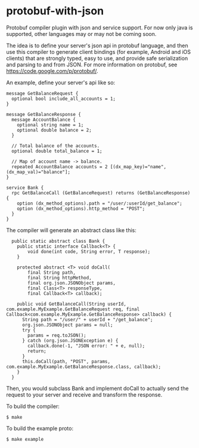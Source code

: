 protobuf-with-json
===============

Protobuf compiler plugin with json and service support. For now only java is supported, other languages may or may not be coming soon.

The idea is to define your server's json api in protobuf language, and then use this compiler to generate client bindings (for example, Android and iOS clients) that are strongly typed, easy to use, and provide safe serialization and parsing to and from JSON. For more information on protobuf, see https://code.google.com/p/protobuf/.

An example, define your server's api like so:
```
message GetBalanceRequest {
  optional bool include_all_accounts = 1;
}

message GetBalanceResponse {
  message AccountBalance {
    optional string name = 1;
    optional double balance = 2;
  }

  // Total balance of the accounts.
  optional double total_balance = 1;

  // Map of account name -> balance.
  repeated AccountBalance accounts = 2 [(dx_map_key)="name", (dx_map_val)="balance"];
}

service Bank {
  rpc GetBalanceCall (GetBalanceRequest) returns (GetBalanceResponse) {
    option (dx_method_options).path = "/user/:userId/get_balance";
    option (dx_method_options).http_method = "POST";
  }
}
```

The compiler will generate an abstract class like this:
```
  public static abstract class Bank {
    public static interface Callback<T> {
        void done(int code, String error, T response);
    }

    protected abstract <T> void doCall(
        final String path,
        final String httpMethod,
        final org.json.JSONObject params,
        final Class<T> responseType,
        final Callback<T> callback);

    public void GetBalanceCall(String userId, com.example.MyExample.GetBalanceRequest req, final Callback<com.example.MyExample.GetBalanceResponse> callback) {
      String path = "/user/" + userId + "/get_balance";
      org.json.JSONObject params = null;
      try {
        params = req.toJSON();
      } catch (org.json.JSONException e) {
        callback.done(-1, "JSON error: " + e, null);
        return;
      }
      this.doCall(path, "POST", params, com.example.MyExample.GetBalanceResponse.class, callback);
    }
  }

```

Then, you would subclass Bank and implement doCall to actually send the request to your server and receive and transform the response.


To build the compiler:
```
$ make
```

To build the example proto:
```
$ make example
```
